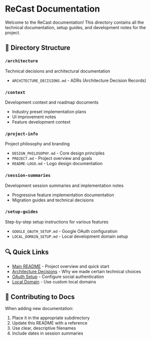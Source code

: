 # ReCast Documentation

Welcome to the ReCast documentation! This directory contains all the technical documentation, setup guides, and development notes for the project.

## 📁 Directory Structure

### `/architecture`
Technical decisions and architectural documentation
- `ARCHITECTURE_DECISIONS.md` - ADRs (Architecture Decision Records)

### `/context`
Development context and roadmap documents
- Industry preset implementation plans
- UI improvement notes
- Feature development context

### `/project-info`
Project philosophy and branding
- `DESIGN_PHILOSOPHY.md` - Core design principles
- `PROJECT.md` - Project overview and goals
- `README-LOGO.md` - Logo design documentation

### `/session-summaries`
Development session summaries and implementation notes
- Progressive feature implementation documentation
- Migration guides and technical decisions

### `/setup-guides`
Step-by-step setup instructions for various features
- `GOOGLE_OAUTH_SETUP.md` - Google OAuth configuration
- `LOCAL_DOMAIN_SETUP.md` - Local development domain setup

## 🔍 Quick Links

- [Main README](../README.md) - Project overview and quick start
- [Architecture Decisions](./architecture/ARCHITECTURE_DECISIONS.md) - Why we made certain technical choices
- [OAuth Setup](./setup-guides/GOOGLE_OAUTH_SETUP.md) - Configure social authentication
- [Local Domain](./setup-guides/LOCAL_DOMAIN_SETUP.md) - Use custom local domains

## 📝 Contributing to Docs

When adding new documentation:
1. Place it in the appropriate subdirectory
2. Update this README with a reference
3. Use clear, descriptive filenames
4. Include dates in session summaries